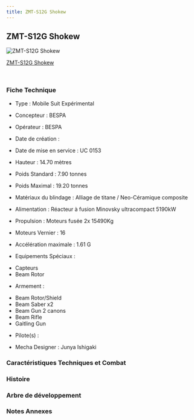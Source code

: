 ```yaml
---
title: ZMT-S12G Shokew
---
```


ZMT-S12G Shokew
---------------



![ZMT-S12G Shokew](/images/stories/saga/vgundam/mechas/zmt-s12g.png)

[ZMT-S12G Shokew](javascript:change_image_m('images/stories/saga/vgundam/mechas/zmt-s12g.png');)

 

### Fiche Technique


- Type : Mobile Suit Expérimental
  
- Concepteur : BESPA
  
- Opérateur : BESPA
  
- Date de création : 
  
- Date de mise en service : UC 0153
  
- Hauteur : 14.70 mètres
  
- Poids Standard : 7.90 tonnes
  
- Poids Maximal : 19.20 tonnes
  
- Matériaux du blindage : Alliage de titane / Neo-Céramique composite
  
- Alimentation : Réacteur à fusion Minovsky ultracompact 5190kW
  
- Propulsion : Moteurs fusée 2x 15490Kg
  
- Moteurs Vernier : 16
  
- Accélération maximale : 1.61
G
  
- Equipements Spéciaux :


* Capteurs
* Beam Rotor


- Armement :


* Beam Rotor/Shield
* Beam Saber x2
* Beam Gun 2 canons
* Beam Rifle
* Gaitling Gun


- Pilote(s) : 





- Mecha Designer : Junya Ishigaki


### Caractéristiques Techniques et Combat


### Histoire


### Arbre de développement


### Notes Annexes


